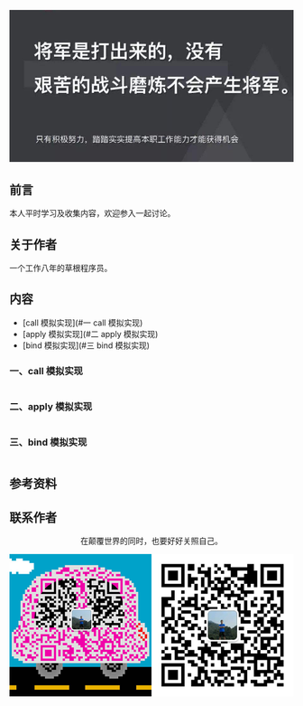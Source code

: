 ![image](../img/timg.jpg)
<br>

## 前言

本人平时学习及收集内容，欢迎参入一起讨论。

## 关于作者

一个工作八年的草根程序员。

## 内容

- [call 模拟实现](#一 call 模拟实现)
- [apply 模拟实现](#二 apply 模拟实现)
- [bind 模拟实现](#三 bind 模拟实现)

### 一、call 模拟实现

```

```

### 二、apply 模拟实现

```

```

### 三、bind 模拟实现

```

```

## 参考资料

## 联系作者

<div align="center">
    <p>
        在颠覆世界的同时，也要好好关照自己。
    </p>
    <img src="../img/contact.png" />
</div>
